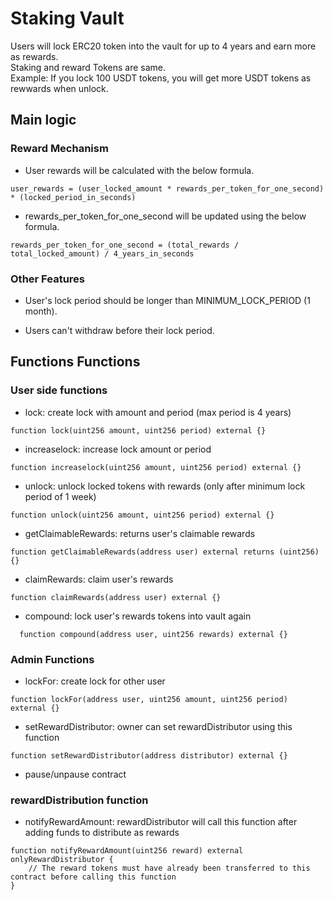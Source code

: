 # Staking Vault

Users will lock ERC20 token into the vault for up to 4 years and earn more as rewards. <br/>
Staking and reward Tokens are same. <br/>
Example: If you lock 100 USDT tokens, you will get more USDT tokens as rewwards when unlock. <br/>

## Main logic

### Reward Mechanism

- User rewards will be calculated with the below formula.

```
user_rewards = (user_locked_amount * rewards_per_token_for_one_second) * (locked_period_in_seconds)
```

- rewards_per_token_for_one_second will be updated using the below formula.

```
rewards_per_token_for_one_second = (total_rewards / total_locked_amount) / 4_years_in_seconds
```

### Other Features

- User's lock period should be longer than MINIMUM_LOCK_PERIOD (1 month).

- Users can't withdraw before their lock period.

## Functions Functions

### User side functions

- lock: create lock with amount and period (max period is 4 years)

```
function lock(uint256 amount, uint256 period) external {}
```

- increaselock: increase lock amount or period

```
function increaselock(uint256 amount, uint256 period) external {}
```

- unlock: unlock locked tokens with rewards (only after minimum lock period of 1 week)

```
function unlock(uint256 amount, uint256 period) external {}
```

- getClaimableRewards: returns user's claimable rewards

```
function getClaimableRewards(address user) external returns (uint256) {}
```

- claimRewards: claim user's rewards

```
function claimRewards(address user) external {}
```

- compound: lock user's rewards tokens into vault again

```
  function compound(address user, uint256 rewards) external {}
```

### Admin Functions

- lockFor: create lock for other user

```
function lockFor(address user, uint256 amount, uint256 period) external {}
```

- setRewardDistributor: owner can set rewardDistributor using this function

```
function setRewardDistributor(address distributor) external {}
```

- pause/unpause contract

### rewardDistribution function

- notifyRewardAmount: rewardDistributor will call this function after adding funds to distribute as rewards

```
function notifyRewardAmount(uint256 reward) external onlyRewardDistributor {
    // The reward tokens must have already been transferred to this contract before calling this function
}
```
